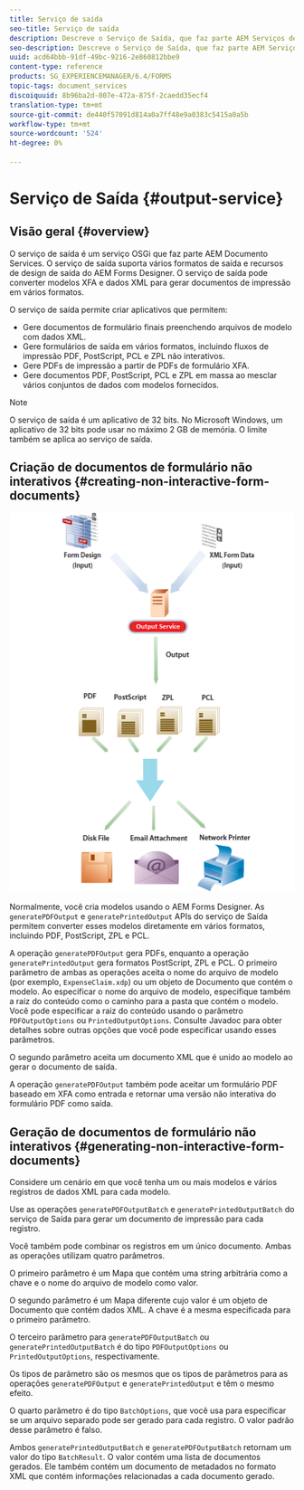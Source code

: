 ```yaml
---
title: Serviço de saída
seo-title: Serviço de saída
description: Descreve o Serviço de Saída, que faz parte AEM Serviços de Documento
seo-description: Descreve o Serviço de Saída, que faz parte AEM Serviços de Documento
uuid: acd64bbb-91df-49bc-9216-2e860812bbe9
content-type: reference
products: SG_EXPERIENCEMANAGER/6.4/FORMS
topic-tags: document_services
discoiquuid: 8b96ba2d-007e-472a-875f-2caedd35ecf4
translation-type: tm+mt
source-git-commit: de440f57091d814a0a7ff48e9a0383c5415a0a5b
workflow-type: tm+mt
source-wordcount: '524'
ht-degree: 0%

---
```



# Serviço de Saída {#output-service}

## Visão geral {#overview}

O serviço de saída é um serviço OSGi que faz parte AEM Documento Services. O serviço de saída suporta vários formatos de saída e recursos de design de saída do AEM Forms Designer. O serviço de saída pode converter modelos XFA e dados XML para gerar documentos de impressão em vários formatos.

O serviço de saída permite criar aplicativos que permitem:

* Gere documentos de formulário finais preenchendo arquivos de modelo com dados XML.
* Gere formulários de saída em vários formatos, incluindo fluxos de impressão PDF, PostScript, PCL e ZPL não interativos.
* Gere PDFs de impressão a partir de PDFs de formulário XFA.
* Gere documentos PDF, PostScript, PCL e ZPL em massa ao mesclar vários conjuntos de dados com modelos fornecidos.

>[!NOTE]
>
>O serviço de saída é um aplicativo de 32 bits. No Microsoft Windows, um aplicativo de 32 bits pode usar no máximo 2 GB de memória. O limite também se aplica ao serviço de saída.

## Criação de documentos de formulário não interativos {#creating-non-interactive-form-documents}

![usingoutput_modified](assets/usingoutput_modified.png)

Normalmente, você cria modelos usando o AEM Forms Designer. As `generatePDFOutput` e `generatePrintedOutput` APIs do serviço de Saída permitem converter esses modelos diretamente em vários formatos, incluindo PDF, PostScript, ZPL e PCL.

A operação `generatePDFOutput` gera PDFs, enquanto a operação `generatePrintedOutput` gera formatos PostScript, ZPL e PCL. O primeiro parâmetro de ambas as operações aceita o nome do arquivo de modelo (por exemplo, `ExpenseClaim.xdp`) ou um objeto de Documento que contém o modelo. Ao especificar o nome do arquivo de modelo, especifique também a raiz do conteúdo como o caminho para a pasta que contém o modelo. Você pode especificar a raiz do conteúdo usando o parâmetro `PDFOutputOptions` ou `PrintedOutputOptions`. Consulte Javadoc para obter detalhes sobre outras opções que você pode especificar usando esses parâmetros.

O segundo parâmetro aceita um documento XML que é unido ao modelo ao gerar o documento de saída.

A operação `generatePDFOutput` também pode aceitar um formulário PDF baseado em XFA como entrada e retornar uma versão não interativa do formulário PDF como saída.

## Geração de documentos de formulário não interativos {#generating-non-interactive-form-documents}

Considere um cenário em que você tenha um ou mais modelos e vários registros de dados XML para cada modelo.

Use as operações `generatePDFOutputBatch` e `generatePrintedOutputBatch` do serviço de Saída para gerar um documento de impressão para cada registro.

Você também pode combinar os registros em um único documento. Ambas as operações utilizam quatro parâmetros.

O primeiro parâmetro é um Mapa que contém uma string arbitrária como a chave e o nome do arquivo de modelo como valor.

O segundo parâmetro é um Mapa diferente cujo valor é um objeto de Documento que contém dados XML. A chave é a mesma especificada para o primeiro parâmetro.

O terceiro parâmetro para `generatePDFOutputBatch` ou `generatePrintedOutputBatch` é do tipo `PDFOutputOptions` ou `PrintedOutputOptions`, respectivamente.

Os tipos de parâmetro são os mesmos que os tipos de parâmetros para as operações `generatePDFOutput` e `generatePrintedOutput` e têm o mesmo efeito.

O quarto parâmetro é do tipo `BatchOptions`, que você usa para especificar se um arquivo separado pode ser gerado para cada registro. O valor padrão desse parâmetro é falso.

Ambos `generatePrintedOutputBatch` e `generatePDFOutputBatch` retornam um valor do tipo `BatchResult`. O valor contém uma lista de documentos gerados. Ele também contém um documento de metadados no formato XML que contém informações relacionadas a cada documento gerado.

